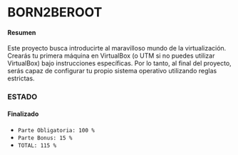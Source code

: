 # BORN2BEROOT

#### Resumen

Este proyecto busca introducirte al maravilloso mundo de la virtualización.
Crearás tu primera máquina en VirtualBox (o UTM si no puedes utilizar VirtualBox)
bajo instrucciones específicas. Por lo tanto, al final del proyecto, serás capaz de configurar
tu propio sistema operativo utilizando reglas estrictas.

### ESTADO
#### Finalizado

- ```Parte Obligatoria: 100 %```   
- ```Parte Bonus: 15 %```   
- ```TOTAL: 115 %```
